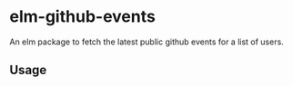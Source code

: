 # elm-github-events

An elm package to fetch the latest public github events for a list of users.

## Usage

```

```
